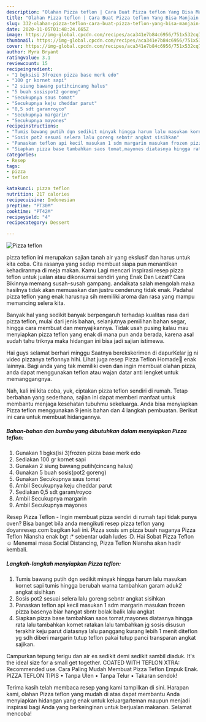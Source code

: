 ```yaml
---
description: "Olahan Pizza teflon | Cara Buat Pizza teflon Yang Bisa Manjain Lidah"
title: "Olahan Pizza teflon | Cara Buat Pizza teflon Yang Bisa Manjain Lidah"
slug: 332-olahan-pizza-teflon-cara-buat-pizza-teflon-yang-bisa-manjain-lidah
date: 2020-11-05T01:48:24.665Z
image: https://img-global.cpcdn.com/recipes/aca341e7b84c6956/751x532cq70/pizza-teflon-foto-resep-utama.jpg
thumbnail: https://img-global.cpcdn.com/recipes/aca341e7b84c6956/751x532cq70/pizza-teflon-foto-resep-utama.jpg
cover: https://img-global.cpcdn.com/recipes/aca341e7b84c6956/751x532cq70/pizza-teflon-foto-resep-utama.jpg
author: Myra Bryant
ratingvalue: 3.1
reviewcount: 15
recipeingredient:
- "1 bgksisi 3frozen pizza base merk edo"
- "100 gr kornet sapi"
- "2 siung bawang putihcincang halus"
- "5 buah sosispot2 goreng"
- "Secukupnya saus tomat"
- "Secukupnya keju cheddar parut"
- "0,5 sdt garamroyco"
- "Secukupnya margarin"
- "Secukupnya mayones"
recipeinstructions:
- "Tumis bawang putih dgn sedikit minyak hingga harum lalu masukan kornet sapi tumis hingga berubah warna tambahkan garam aduk2 angkat sisihkan"
- "Sosis pot2 sesuai selera lalu goreng sebntr angkat sisihkan"
- "Panaskan teflon api kecil masukan 1 sdm margarin masukan frozen pizza basenya biar hangat sbntr bolak balik lalu angkat"
- "Siapkan pizza base tambahkan saos tomat,mayones diatasnya hingga rata lalu tambahkan kornet ratakan lalu tambahkan jg sosis disusun terakhir keju parut diatasnya lalu panggang kurang lebih 1 menit diteflon yg sdh diberi margarin tutup teflon pakai tutup panci transparan angkat sajikan."
categories:
- Resep
tags:
- pizza
- teflon

katakunci: pizza teflon 
nutrition: 217 calories
recipecuisine: Indonesian
preptime: "PT30M"
cooktime: "PT42M"
recipeyield: "4"
recipecategory: Dessert

---
```



![Pizza teflon](https://img-global.cpcdn.com/recipes/aca341e7b84c6956/751x532cq70/pizza-teflon-foto-resep-utama.jpg)


pizza teflon ini merupakan sajian tanah air yang ekslusif dan harus untuk kita coba. Cita rasanya yang sedap membuat siapa pun menantikan kehadirannya di meja makan.
Kamu Lagi mencari inspirasi resep pizza teflon untuk jualan atau dikonsumsi sendiri yang Enak Dan Lezat? Cara Bikinnya memang susah-susah gampang. andaikata salah mengolah maka hasilnya tidak akan memuaskan dan justru cenderung tidak enak. Padahal pizza teflon yang enak harusnya sih memiliki aroma dan rasa yang mampu memancing selera kita.

Banyak hal yang sedikit banyak berpengaruh terhadap kualitas rasa dari pizza teflon, mulai dari jenis bahan, selanjutnya pemilihan bahan segar, hingga cara membuat dan menyajikannya. Tidak usah pusing kalau mau menyiapkan pizza teflon yang enak di mana pun anda berada, karena asal sudah tahu triknya maka hidangan ini bisa jadi sajian istimewa.

Hai guys selamat berhari minggu Saatnya berekskerimen di dapurKelar jg ni video pizzanya teflonnya hihi. Lihat juga resep Pizza Teflon Homade🍕 enak lainnya. Bagi anda yang tak memiliki oven dan ingin membuat olahan pizza, anda dapat menggunakan teflon atau wajan datar anti lengket untuk memanggangnya.


Nah, kali ini kita coba, yuk, ciptakan pizza teflon sendiri di rumah. Tetap berbahan yang sederhana, sajian ini dapat memberi manfaat untuk membantu menjaga kesehatan tubuhmu sekeluarga. Anda bisa menyiapkan Pizza teflon menggunakan 9 jenis bahan dan 4 langkah pembuatan. Berikut ini cara untuk membuat hidangannya.

<!--inarticleads1-->

##### Bahan-bahan dan bumbu yang dibutuhkan dalam menyiapkan Pizza teflon:

1. Gunakan 1 bgks(isi 3)frozen pizza base merk edo
1. Sediakan 100 gr kornet sapi
1. Gunakan 2 siung bawang putih(cincang halus)
1. Gunakan 5 buah sosis(pot2 goreng)
1. Gunakan Secukupnya saus tomat
1. Ambil Secukupnya keju cheddar parut
1. Sediakan 0,5 sdt garam/royco
1. Ambil Secukupnya margarin
1. Ambil Secukupnya mayones


Resep Pizza Teflon - Ingin membuat pizza sendiri di rumah tapi tidak punya oven? Bisa banget bila anda mengikuti resep pizza teflon yang doyanresep.com bagikan kali ini. Pizza sosis sm pizza buah naganya Pizza Teflon Niansha enak bgt :* sebentar udah ludes :D. Hai Sobat Pizza Teflon ☺️ Menemai masa Social Distancing, Pizza Teflon Niansha akan hadir kembali. 

<!--inarticleads2-->

##### Langkah-langkah menyiapkan Pizza teflon:

1. Tumis bawang putih dgn sedikit minyak hingga harum lalu masukan kornet sapi tumis hingga berubah warna tambahkan garam aduk2 angkat sisihkan
1. Sosis pot2 sesuai selera lalu goreng sebntr angkat sisihkan
1. Panaskan teflon api kecil masukan 1 sdm margarin masukan frozen pizza basenya biar hangat sbntr bolak balik lalu angkat
1. Siapkan pizza base tambahkan saos tomat,mayones diatasnya hingga rata lalu tambahkan kornet ratakan lalu tambahkan jg sosis disusun terakhir keju parut diatasnya lalu panggang kurang lebih 1 menit diteflon yg sdh diberi margarin tutup teflon pakai tutup panci transparan angkat sajikan.


Campurkan tepung terigu dan air es sedikit demi sedikit sambil diaduk. It&#39;s the ideal size for a small get together. COATED WITH TEFLON XTRA: Recommended use. Cara Paling Mudah Membuat Pizza Teflon Empuk Enak. PIZZA TEFLON TIPIS • Tanpa Ulen • Tanpa Telur • Takaran sendok! 

Terima kasih telah membaca resep yang kami tampilkan di sini. Harapan kami, olahan Pizza teflon yang mudah di atas dapat membantu Anda menyiapkan hidangan yang enak untuk keluarga/teman maupun menjadi inspirasi bagi Anda yang berkeinginan untuk berjualan makanan. Selamat mencoba!

